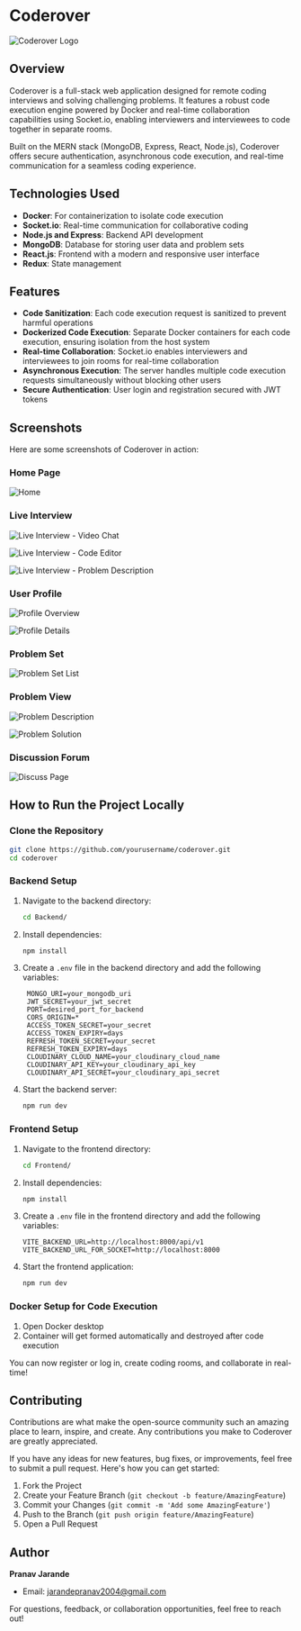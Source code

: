 # Coderover

![Coderover Logo](/Frontend/public/logo.png)

## Overview

Coderover is a full-stack web application designed for remote coding interviews and solving challenging problems. It features a robust code execution engine powered by Docker and real-time collaboration capabilities using Socket.io, enabling interviewers and interviewees to code together in separate rooms.

Built on the MERN stack (MongoDB, Express, React, Node.js), Coderover offers secure authentication, asynchronous code execution, and real-time communication for a seamless coding experience.

## Technologies Used

- **Docker**: For containerization to isolate code execution
- **Socket.io**: Real-time communication for collaborative coding
- **Node.js and Express**: Backend API development
- **MongoDB**: Database for storing user data and problem sets
- **React.js**: Frontend with a modern and responsive user interface
- **Redux**: State management 

## Features

- **Code Sanitization**: Each code execution request is sanitized to prevent harmful operations
- **Dockerized Code Execution**: Separate Docker containers for each code execution, ensuring isolation from the host system
- **Real-time Collaboration**: Socket.io enables interviewers and interviewees to join rooms for real-time collaboration
- **Asynchronous Execution**: The server handles multiple code execution requests simultaneously without blocking other users
- **Secure Authentication**: User login and registration secured with JWT tokens
  
## Screenshots

Here are some screenshots of Coderover in action:

### Home Page

![Home](/Screenshots/home.png)

### Live Interview

![Live Interview - Video Chat](/Screenshots/vc.png)

![Live Interview - Code Editor](/Screenshots/vc1.png)

![Live Interview - Problem Description](/Screenshots/vc2.png)

### User Profile

![Profile Overview](/Screenshots/profile.png)

![Profile Details](/Screenshots/profile2.png)

### Problem Set

![Problem Set List](/Screenshots/problemset.png)

### Problem View

![Problem Description](/Screenshots/problem.png)

![Problem Solution](/Screenshots/problem2.png)

### Discussion Forum
![Discuss Page](/Screenshots/discuss.png)
## How to Run the Project Locally


### Clone the Repository

```bash
git clone https://github.com/yourusername/coderover.git
cd coderover
```

### Backend Setup

1. Navigate to the backend directory:
   ```bash
   cd Backend/
   ```

2. Install dependencies:
   ```bash
   npm install
   ```

3. Create a `.env` file in the backend directory and add the following variables:
   ```
    MONGO_URI=your_mongodb_uri
    JWT_SECRET=your_jwt_secret
    PORT=desired_port_for_backend
    CORS_ORIGIN=*
    ACCESS_TOKEN_SECRET=your_secret
    ACCESS_TOKEN_EXPIRY=days
    REFRESH_TOKEN_SECRET=your_secret
    REFRESH_TOKEN_EXPIRY=days
    CLOUDINARY_CLOUD_NAME=your_cloudinary_cloud_name
    CLOUDINARY_API_KEY=your_cloudinary_api_key
    CLOUDINARY_API_SECRET=your_cloudinary_api_secret
   ```

4. Start the backend server:
   ```bash
   npm run dev
   ```

### Frontend Setup

1. Navigate to the frontend directory:
   ```bash
   cd Frontend/
   ```

2. Install dependencies:
   ```bash
   npm install
   ```

3. Create a `.env` file in the frontend directory and add the following variables:
   ```
   VITE_BACKEND_URL=http://localhost:8000/api/v1
   VITE_BACKEND_URL_FOR_SOCKET=http://localhost:8000
   ```

4. Start the frontend application:
   ```bash
   npm run dev
   ```

### Docker Setup for Code Execution

1. Open Docker desktop
2. Container will get formed automatically and destroyed after code execution


You can now register or log in, create coding rooms, and collaborate in real-time!


## Contributing

Contributions are what make the open-source community such an amazing place to learn, inspire, and create. Any contributions you make to Coderover are greatly appreciated.

If you have any ideas for new features, bug fixes, or improvements, feel free to submit a pull request. Here's how you can get started:

1. Fork the Project
2. Create your Feature Branch (`git checkout -b feature/AmazingFeature`)
3. Commit your Changes (`git commit -m 'Add some AmazingFeature'`)
4. Push to the Branch (`git push origin feature/AmazingFeature`)
5. Open a Pull Request


## Author

**Pranav Jarande**

- Email: jarandepranav2004@gmail.com

For questions, feedback, or collaboration opportunities, feel free to reach out!